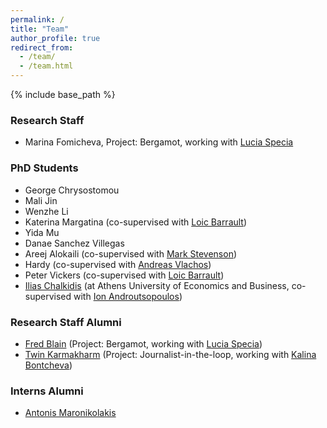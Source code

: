 ```yaml
---
permalink: /
title: "Team"
author_profile: true
redirect_from: 
  - /team/
  - /team.html
---
```


{% include base_path %}

### Research Staff

* Marina Fomicheva, Project: Bergamot, working with [Lucia Specia](http://staffwww.dcs.shef.ac.uk/people/L.Specia)


### PhD Students

* George Chrysostomou
* Mali Jin
* Wenzhe Li 
* Katerina Margatina (co-supervised with [Loic Barrault](https://loicbarrault.github.io/))
* Yida Mu
* Danae Sanchez Villegas
* Areej Alokaili (co-supervised with [Mark Stevenson](https://staffwww.dcs.shef.ac.uk/people/M.Stevenson/bio.html))
* Hardy (co-supervised with [Andreas Vlachos](https://andreasvlachos.github.io/))
* Peter Vickers (co-supervised with [Loic Barrault](https://loicbarrault.github.io/))
* [Ilias Chalkidis](https://iliaschalkidis.github.io/) (at Athens University of Economics and Business, co-supervised with [Ion Androutsopoulos](http://www2.aueb.gr/users/ion//))


### Research Staff Alumni

* [Fred Blain](https://fredblain.org/) (Project: Bergamot, working with [Lucia Specia](http://staffwww.dcs.shef.ac.uk/people/L.Specia))
* [Twin Karmakharm](https://www.twin.uk.com/) (Project: Journalist-in-the-loop, working with [Kalina Bontcheva](http://staffwww.dcs.shef.ac.uk/people/K.Bontcheva/))


### Interns Alumni

* [Antonis Maronikolakis](https://antmarakis.github.io/) 
